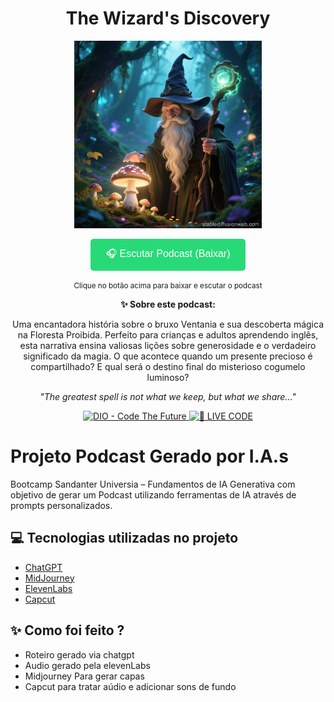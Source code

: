 <p align="center">
  <h1 align="center">The Wizard's Discovery</h1>
</p>

<p align="center">
<img 
    src="./assets/CAPA.jpg"
    width="300"
/>
</p>

<p align="center">
<a href="./output/The Wizard's Discovery.mp3" download>
    <button style="background-color: #28DA77; color: white; padding: 12px 24px; border: none; border-radius: 5px; font-size: 16px; cursor: pointer;">
        🎧 Escutar Podcast (Baixar)
    </button>
</a>
</p>

<p align="center">
<small>Clique no botão acima para baixar e escutar o podcast</small>
</p>

<div align="center">
  <p><strong>✨ Sobre este podcast:</strong></p>
  <p>Uma encantadora história sobre o bruxo Ventania e sua descoberta mágica na Floresta Proibida. 
  Perfeito para crianças e adultos aprendendo inglês, esta narrativa ensina valiosas lições sobre 
  generosidade e o verdadeiro significado da magia. O que acontece quando um presente precioso 
  é compartilhado? E qual será o destino final do misterioso cogumelo luminoso?</p>
  
  <p><em>"The greatest spell is not what we keep, but what we share..."</em></p>
</div>

<p align="center">
<a href="https://dio.me/">
    <img 
        src="https://img.shields.io/badge/DIO-Code_The_Future-28DA77?logo=youtube" 
        alt="DIO - Code The Future">
</a>
<a href="https://dio.me/">
<img 
    src="https://img.shields.io/badge/🔴_LIVE_CODE-FF5E72" 
    alt="🔴 LIVE CODE">
</a>
</p>

# Projeto Podcast Gerado por I.A.s

Bootcamp Sandanter Universia – Fundamentos de IA Generativa com objetivo de gerar um Podcast utilizando ferramentas de IA através de prompts personalizados.

## 💻 Tecnologias utilizadas no projeto

- [ChatGPT](https://chat.openai.com/) 
- [MidJourney](https://www.midjourney.com/app/)
- [ElevenLabs](https://beta.elevenlabs.io/)
- [Capcut](https://www.capcut.com/pt-br/)

## ✨ Como foi feito ?

- Roteiro gerado via chatgpt
- Audio gerado pela elevenLabs
- Midjourney Para gerar capas
- Capcut para tratar aúdio e adicionar sons de fundo
